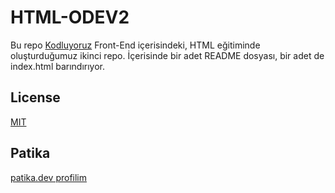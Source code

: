 # HTML-ODEV2

Bu repo [Kodluyoruz](https://kodluyoruz.org/) Front-End içerisindeki, HTML eğitiminde oluşturduğumuz ikinci repo. İçerisinde bir adet README dosyası, bir adet de index.html barındırıyor.


## License

[MIT](https://choosealicense.com/licenses/mit/) 

## Patika

[patika.dev profilim](https://app.patika.dev/silentscream)